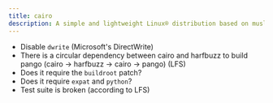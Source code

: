 ```yaml
---
title: cairo
description: A simple and lightweight Linux® distribution based on musl libc and toybox
---
```


- Disable `dwrite` (Microsoft's DirectWrite)
- There is a circular dependency between cairo and harfbuzz to build pango (cairo -> harfbuzz -> cairo -> pango) (LFS)
- Does it require the `buildroot` patch?
- Does it require `expat` and `python`?
- Test suite is broken (according to LFS)
